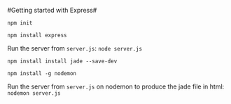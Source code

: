 #Getting started with Express#

`npm init`

`npm install express`

Run the server from `server.js`: `node server.js`

`npm install install jade --save-dev`

`npm install -g nodemon`

Run the server from `server.js` on nodemon to produce the jade file in html: `nodemon server.js`
